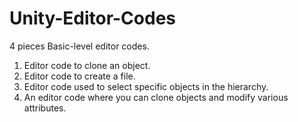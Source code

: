 # Unity-Editor-Codes
4 pieces Basic-level editor codes. 

1. Editor code to clone an object.
2. Editor code to create a file.
3. Editor code used to select specific objects in the hierarchy.
4. An editor code where you can clone objects and modify various attributes.
